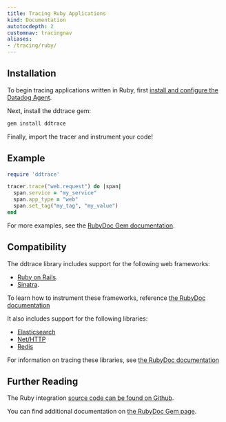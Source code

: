 ```yaml
---
title: Tracing Ruby Applications
kind: Documentation
autotocdepth: 2
customnav: tracingnav
aliases:
- /tracing/ruby/
---
```


## Installation

To begin tracing applications written in Ruby, first [install and configure the Datadog Agent](/tracing#installing-the-agent).

Next, install the ddtrace gem:

```ruby
gem install ddtrace
```

Finally, import the tracer and instrument your code!

## Example

```ruby
require 'ddtrace'

tracer.trace("web.request") do |span|
  span.service = "my_service"
  span.app_type = "web"
  span.set_tag("my_tag", "my_value")
end
```

For more examples, see the [RubyDoc Gem documentation](http://www.rubydoc.info/gems/ddtrace/).

## Compatibility

The ddtrace library includes support for the following web frameworks:

*  [Ruby on Rails](http://rubyonrails.org/).
*  [Sinatra](http://www.sinatrarb.com/).

To learn how to instrument these frameworks, reference [the RubyDoc documentation](http://www.rubydoc.info/gems/ddtrace)

It also includes support for the following libraries:

* [Elasticsearch](https://www.elastic.co/products/elasticsearch)
* [Net/HTTP](https://ruby-doc.org/stdlib-2.4.0/libdoc/net/http/rdoc/Net/HTTP.html)
* [Redis](https://redis.io/)

For information on tracing these libraries, see [the RubyDoc documentation](http://www.rubydoc.info/gems/ddtrace#Other_libraries)

## Further Reading

The Ruby integration [source code can be found on Github](https://github.com/DataDog/dd-trace-rb).

You can find additional documentation on [the RubyDoc Gem page](http://www.rubydoc.info/gems/ddtrace/).
